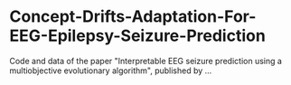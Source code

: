 # Concept-Drifts-Adaptation-For-EEG-Epilepsy-Seizure-Prediction
Code and data of the paper "Interpretable EEG seizure prediction using a multiobjective evolutionary algorithm", published by ...
